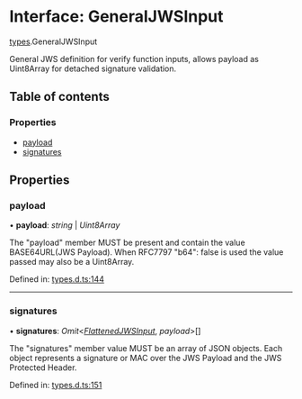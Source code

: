 # Interface: GeneralJWSInput

[types](../modules/types.md).GeneralJWSInput

General JWS definition for verify function inputs, allows payload as
Uint8Array for detached signature validation.

## Table of contents

### Properties

- [payload](types.generaljwsinput.md#payload)
- [signatures](types.generaljwsinput.md#signatures)

## Properties

### payload

• **payload**: *string* \| *Uint8Array*

The "payload" member MUST be present and contain the value
BASE64URL(JWS Payload). When RFC7797 "b64": false is used
the value passed may also be a Uint8Array.

Defined in: [types.d.ts:144](https://github.com/panva/jose/blob/v3.10.0/src/types.d.ts#L144)

___

### signatures

• **signatures**: *Omit*<[*FlattenedJWSInput*](types.flattenedjwsinput.md), *payload*\>[]

The "signatures" member value MUST be an array of JSON objects.
Each object represents a signature or MAC over the JWS Payload and
the JWS Protected Header.

Defined in: [types.d.ts:151](https://github.com/panva/jose/blob/v3.10.0/src/types.d.ts#L151)
